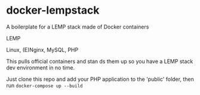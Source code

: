 # docker-lempstack
A boilerplate for a LEMP stack made of Docker containers

LEMP

Linux, (E)Nginx, MySQL, PHP

This pulls official containers and stan ds them up so you have a LEMP stack dev environment in no time. 

Just clone this repo and add your PHP application to the 'public' folder, then run `docker-compose up --build`
